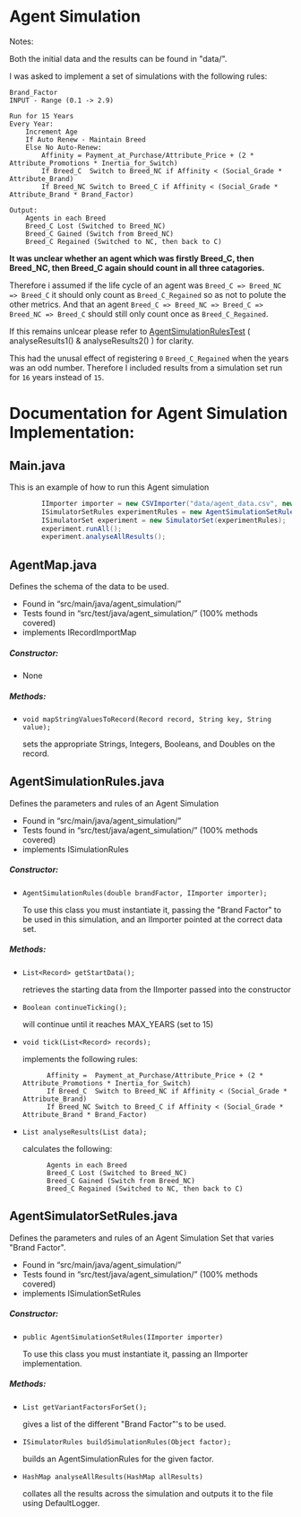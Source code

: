 # Agent Simulation

Notes:

Both the initial data and the results can be found in "data/".

I was asked to implement a set of simulations with the following rules:

    Brand_Factor
    INPUT - Range (0.1 -> 2.9)

    Run for 15 Years
    Every Year:	
        Increment Age
        If Auto Renew - Maintain Breed
        Else No Auto-Renew:	
            Affinity = Payment_at_Purchase/Attribute_Price + (2 * Attribute_Promotions * Inertia_for_Switch)
            If Breed_C	Switch to Breed_NC if Affinity < (Social_Grade * Attribute_Brand)
            If Breed_NC	Switch to Breed_C if Affinity < (Social_Grade * Attribute_Brand * Brand_Factor)

    Output:
        Agents in each Breed
        Breed_C Lost (Switched to Breed_NC)
        Breed_C Gained (Switch from Breed_NC)
        Breed_C Regained (Switched to NC, then back to C)

    
**It was unclear whether an agent which was firstly Breed_C, then Breed_NC, then Breed_C again should count in all three catagories.**

Therefore i assumed if the life cycle of an agent was `Breed_C => Breed_NC => Breed_C` it should only count as `Breed_C_Regained` so as not to polute the other metrics. And that an agent `Breed_C => Breed_NC => Breed_C => Breed_NC => Breed_C` should still only count once as `Breed_C_Regained`.

If this remains unlcear please refer to [AgentSimulationRulesTest](src/test/java/agent_simulation/AgentSimulationRulesTest.java) ( analyseResults1() & analyseResults2() ) for clarity.

This had the unusal effect of registering `0` `Breed_C_Regained` when the years was an odd number. Therefore I included results from a simulation set run for `16` years instead of `15`.



# Documentation for Agent Simulation Implementation:

## Main.java
This is an example of how to run this Agent simulation



~~~~ java
        IImporter importer = new CSVImporter("data/agent_data.csv", new AgentMap());
        ISimulatorSetRules experimentRules = new AgentSimulationSetRules(importer);
        ISimulatorSet experiment = new SimulatorSet(experimentRules);
        experiment.runAll();
        experiment.analyseAllResults();
~~~~

## AgentMap.java
Defines the schema of the data to be used.

* Found in “src/main/java/agent_simulation/”
* Tests found in “src/test/java/agent_simulation/” (100% methods covered)
* implements IRecordImportMap

##### Constructor: 
* None

##### Methods:
* `void mapStringValuesToRecord(Record record, String key, String value);`

    sets the appropriate Strings, Integers, Booleans, and Doubles on the record.



## AgentSimulationRules.java
Defines the parameters and rules of an Agent Simulation

* Found in “src/main/java/agent_simulation/”
* Tests found in “src/test/java/agent_simulation/” (100% methods covered)
* implements ISimulationRules


##### Constructor:
* `AgentSimulationRules(double brandFactor, IImporter importer);`

    To use this class you must instantiate it, passing the "Brand Factor" to be used in this simulation, and an IImporter pointed at the correct data set.

##### Methods:
* `List<Record> getStartData();`

    retrieves the starting data from the IImporter passed into the constructor
    
* `Boolean continueTicking();`

    will continue until it reaches MAX_YEARS (set to 15)
    
* `void tick(List<Record> records);`

    implements the following rules:
    
            Affinity = 	Payment_at_Purchase/Attribute_Price + (2 * Attribute_Promotions * Inertia_for_Switch)
            If Breed_C	Switch to Breed_NC if Affinity < (Social_Grade * Attribute_Brand)
            If Breed_NC	Switch to Breed_C if Affinity < (Social_Grade * Attribute_Brand * Brand_Factor)
        
* `List analyseResults(List data);`

    calculates the following:
        
            Agents in each Breed
            Breed_C Lost (Switched to Breed_NC)
            Breed_C Gained (Switch from Breed_NC)
            Breed_C Regained (Switched to NC, then back to C)


## AgentSimulatorSetRules.java
Defines the parameters and rules of an Agent Simulation Set that varies "Brand Factor".

* Found in “src/main/java/agent_simulation/”
* Tests found in “src/test/java/agent_simulation/” (100% methods covered)
* implements ISimulationSetRules

##### Constructor:
* `public AgentSimulationSetRules(IImporter importer)`

    To use this class you must instantiate it, passing an IImporter implementation.

##### Methods:
* `List getVariantFactorsForSet();`

    gives a list of the different "Brand Factor"'s to be used.
    
* `ISimulatorRules buildSimulationRules(Object factor);`

    builds an AgentSimulationRules for the given factor. 
       
* `HashMap analyseAllResults(HashMap allResults)`

    collates all the results across the simulation and outputs it to the file using DefaultLogger.